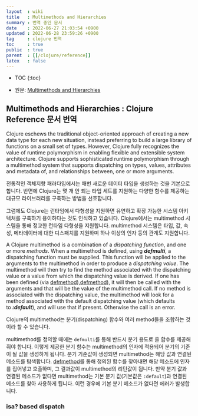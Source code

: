 ```yaml
---
layout  : wiki
title   : Multimethods and Hierarchies
summary : 번역 중인 문서
date    : 2022-06-27 21:03:54 +0900
updated : 2022-06-28 23:59:26 +0900
tag     : clojure 번역
toc     : true
public  : true
parent  : [[/clojure/reference]]
latex   : false
---
```

* TOC
{:toc}

- 원문: [Multimethods and Hierarchies]( https://clojure.org/reference/multimethods )

## Multimethods and Hierarchies : Clojure Reference 문서 번역

>
Clojure eschews the traditional object-oriented approach of creating a new data type for each new situation, instead preferring to build a large library of functions on a small set of types.
However, Clojure fully recognizes the value of runtime polymorphism in enabling flexible and extensible system architecture.
Clojure supports sophisticated runtime polymorphism through a multimethod system that supports dispatching on types, values, attributes and metadata of, and relationships between, one or more arguments.

전통적인 객체지향 패러다임에서는 매번 새로운 데이터 타입을 생성하는 것을 기본으로 합니다.
반면에 Clojure는 몇 개 안 되는 타입 세트를 지원하는 다양한 함수를 제공하는 대규모 라이브러리를 구축하는 방법을 선호합니다.

그럼에도 Clojure는 런타임에서 다형성을 지원하면 유연하고 확장 가능한 시스템 아키텍처를 구축하기 용이하다는 것도 인식하고 있습니다.
Clojure에서는 multimethod 시스템을 통해 정교한 런타임 다형성을 지원합니다.
multimethod 시스템은 타입, 값, 속성, 메타데이터에 대한 디스패치를 지원하며 하나 이상의 인자 등의 관계도 지원합니다.

>
A Clojure multimethod is a combination of a _dispatching_ _function_, and one or more _methods_.
When a multimethod is defined, using _**defmulti**_, a dispatching function must be supplied.
This function will be applied to the arguments to the multimethod in order to produce a _dispatching value_.
The multimethod will then try to find the method associated with the dispatching value or a value from which the dispatching value is derived.
If one has been defined (via [defmethod]),[defmethod]), it will then be called with the arguments and that will be the value of the multimethod call.
If no method is associated with the dispatching value, the multimethod will look for a method associated with the default dispatching value (which defaults to _**:default**_), and will use that if present.
Otherwise the call is an error.

Clojure의 multimethod는 분기(dispatching) 함수와 여러 method들을 조합하는 것이라 할 수 있습니다.

multimethod를 정의할 때에는 `defmulti`를 통해 반드시 분기 용도로 쓸 함수를 제공해줘야 합니다.
이렇게 제공한 분기 함수는 multimethod의 인자에 적용되어 분기의 기준이 될 값을 생성하게 됩니다.
분기 기준값이 생성되면 multimethod는 해당 값과 연결된 메소드를 탐색합니다.
[defmethod][defmethod]를 통해 정의된 함수를 찾아내면 해당 메소드에 인자를 집어넣고 호출하며, 그 결과값이 multimethod의 리턴값이 됩니다.
만약 분기 값과 연결된 메소드가 없다면 multimethod는 기본 분기 값(기본값은 `:default`)과 연결된 메소드를 찾아 사용하게 됩니다.
이런 경우에 기본 분기 메소드가 없다면 에러가 발생합니다.


### isa? based dispatch

[defmethod]: https://clojure.github.io/clojure/clojure.core-api.html#clojure.core/defmethod
